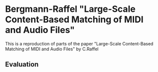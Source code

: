 # Bergmann-Raffel "Large-Scale Content-Based Matching of MIDI and Audio Files"

This is a reproduction of parts of the paper "Large-Scale Content-Based Matching of MIDI and Audio Files" by C.Raffel

## Evaluation



